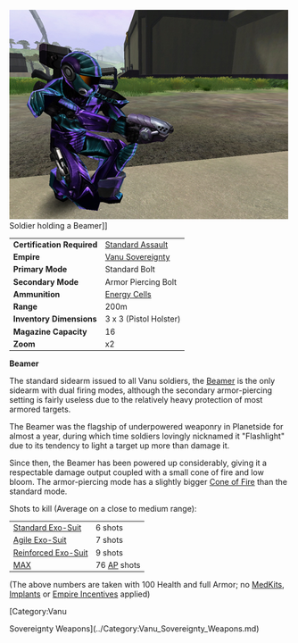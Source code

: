 ![](../images/PSScreenShot0293.jpg "fig:PSScreenShot0293.jpg") Soldier holding a
Beamer\]\]

|                            |                                                           |
| -------------------------- | --------------------------------------------------------- |
| **Certification Required** | [Standard Assault](../certifications/Standard_Assault.md) |
| **Empire**                 | [Vanu Sovereignty](../etc/Vanu_Sovereignty.md)            |
| **Primary Mode**           | Standard Bolt                                             |
| **Secondary Mode**         | Armor Piercing Bolt                                       |
| **Ammunition**             | [Energy Cells](../ammunition/Energy_Cell.md)              |
| **Range**                  | 200m                                                      |
| **Inventory Dimensions**   | 3 x 3 (Pistol Holster)                                    |
| **Magazine Capacity**      | 16                                                        |
| **Zoom**                   | x2                                                        |

**Beamer**

The standard sidearm issued to all Vanu soldiers, the [Beamer](Beamer.md) is the
only sidearm with dual firing modes, although the secondary armor-piercing
setting is fairly useless due to the relatively heavy protection of most armored
targets.

The Beamer was the flagship of underpowered weaponry in Planetside for almost a
year, during which time soldiers lovingly nicknamed it "Flashlight" due to its
tendency to light a target up more than damage it.

Since then, the Beamer has been powered up considerably, giving it a respectable
damage output coupled with a small cone of fire and low bloom. The
armor-piercing mode has a slightly bigger [Cone of Fire](../etc/Cone_of_fire.md)
than the standard mode.

Shots to kill (Average on a close to medium range):

|                                                        |                                                 |
| ------------------------------------------------------ | ----------------------------------------------- |
| [Standard Exo-Suit](../armor/Standard_Exo-Suit.md)     | 6 shots                                         |
| [Agile Exo-Suit](../armor/Agile_Exo-Suit.md)           | 7 shots                                         |
| [Reinforced Exo-Suit](../armor/Reinforced_Exo-Suit.md) | 9 shots                                         |
| [MAX](../items/Mechanized_Assault_Exo-Suit.md)         | 76 [AP](../terminology/Armor_Piercing.md) shots |

(The above numbers are taken with 100 Health and full Armor; no
[MedKits](../items/MedKit.md), [Implants](../implants/Implants.md) or
[Empire Incentives](../etc/Empire_Incentives.md) applied)

<!--[Category:Game Items](../Category:Game_Items.md)-->
<!--[Category:Weapons](../Category:Weapons.md)--> [Category:Vanu

Sovereignty Weapons](../Category:Vanu_Sovereignty_Weapons.md)
